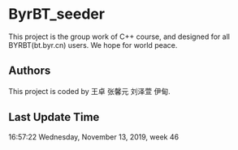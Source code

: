 # ByrBT_seeder

This project is the group work of C++ course, and designed for all BYRBT(bt.byr.cn) users. We hope for world peace.

## Authors

This project is coded by 王卓 张馨元 刘泽萱 伊甸.

## Last Update Time

16:57:22 Wednesday, November 13, 2019, week 46

